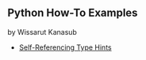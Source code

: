 ## Python How-To Examples
by Wissarut Kanasub

* [Self-Referencing Type Hints](self-referencing-hints.md)